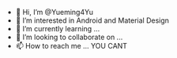- 👋 Hi, I’m @Yueming4Yu
- 👀 I’m interested in Android and Material Design
- 🌱 I’m currently learning ... 
- 💞️ I’m looking to collaborate on ...
- 📫 How to reach me ... YOU CANT

